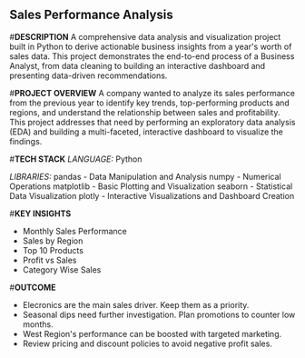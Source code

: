 ## **Sales Performance Analysis**


#**DESCRIPTION**
A comprehensive data analysis and visualization project built in Python to derive actionable business insights from a year's worth of sales data. This project demonstrates the end-to-end process of a Business Analyst, from data cleaning to building an interactive dashboard and presenting data-driven recommendations.

#**PROJECT OVERVIEW**
A company wanted to analyze its sales performance from the previous year to identify key trends, top-performing products and regions, and understand the relationship between sales and profitability. This project addresses that need by performing an exploratory data analysis (EDA) and building a multi-faceted, interactive dashboard to visualize the findings.

#**TECH STACK**
*LANGUAGE:* Python

*LIBRARIES:* pandas - Data Manipulation and Analysis numpy - Numerical Operations matplotlib - Basic Plotting and Visualization seaborn - Statistical Data Visualization plotly - Interactive Visualizations and Dashboard Creation

#**KEY INSIGHTS**
- Monthly Sales Performance
- Sales by Region
- Top 10 Products
- Profit vs Sales
- Category Wise Sales

#**OUTCOME**
- Elecronics are the main sales driver. Keep them as a priority.
- Seasonal dips need further investigation. Plan promotions to counter low months.
- West Region's performance can be boosted with targeted marketing.
- Review pricing and discount policies to avoid negative profit sales.

